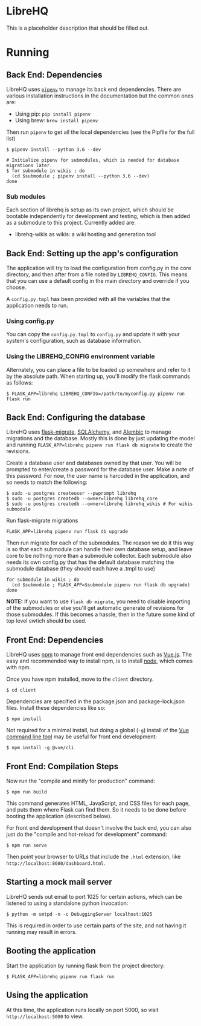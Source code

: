 # LibreHQ

This is a placeholder description that should be filled out.

# Running

## Back End: Dependencies

LibreHQ uses [`pipenv`](https://docs.pipenv.org/) to manage its back end
dependencies. There are various installation instructions in the documentation
but the common ones are:

* Using pip: `pip install pipenv`
* Using brew: `brew install pipenv`

Then run `pipenv` to get all the local dependencies (see the Pipfile for the
full list)

```
$ pipenv install --python 3.6 --dev

# Initialize pipenv for submodules, which is needed for database migrations later.
$ for submodule in wikis ; do
  (cd $submodule ; pipenv install --python 3.6 --dev)
done
```

### Sub modules

Each section of librehq is setup as its own project, which should be bootable
independently for development and testing, which is then added as a submodule
to this project.  Currently added are:

* librehq-wikis as wikis: a wiki hosting and generation tool

## Back End: Setting up the app's configuration

The application will try to load the configuration from config.py in the core
directory, and then after from a file noted by `LIBREHQ_CONFIG`.  This means that
you can use a default config in the main directory and override if you choose.

A `config.py.tmpl` has been provided with all the variables that the application
needs to run.

### Using config.py

You can copy the `config.py.tmpl` to `config.py` and update it with your system's
configuration, such as database information.

### Using the LIBREHQ_CONFIG environment variable

Alternately, you can place a file to be loaded up somewhere and refer to it
by the absolute path.  When starting up, you'll modify the flask commands as
follows:

```ShellSession
$ FLASK_APP=librehq LIBREHQ_CONFIG=/path/to/myconfig.py pipenv run flask run
```

## Back End: Configuring the database

LibreHQ uses [flask-migrate](https://flask-migrate.readthedocs.io/en/latest/),
[SQLAlchemy](https://www.sqlalchemy.org/), and
[Alembic](https://alembic.zzzcomputing.com/en/latest/)  to manage migrations
and the database.  Mostly this is done by just updating the model and running
`FLASK_APP=librehq pipenv run flask db migrate` to create the revisions.

Create a database user and databases owned by that user. You will be prompted
to enter/create a password for the database user. Make a note of this password.
For now, the user name is harcoded in the application, and so needs to match
the following:

```ShellSession
$ sudo -u postgres createuser --pwprompt librehq
$ sudo -u postgres createdb --owner=librehq librehq_core
$ sudo -u postgres createdb --owner=librehq librehq_wikis # For wikis submodule
```

Run flask-migrate migrations
```ShellSession
FLASK_APP=librehq pipenv run flask db upgrade
```

Then run migrate for each of the submodules.  The reason we do it this way is
so that each submodule can handle their own database setup, and leave core to
be nothing more than a submodule collector.  Each submodule also needs its own
config.py that has the default database matching the submodule database (they
should each have a .tmpl to use)

```ShellSession
for submodule in wikis ; do
  (cd $submodule ; FLASK_APP=$submodule pipenv run flask db upgrade)
done
```

**NOTE:** If you want to use `flask db migrate`, you need to disable importing
of the submodules or else you'll get automatic generate of revisions for those
submodules.  If this becomes a hassle, then in the future some kind of top level
swtich should be used.

## Front End: Dependencies

LibreHQ uses [npm](https://www.npmjs.com/package/npm) to manage front end
dependencies such as [Vue.js](https://vuejs.org/). The easy and recommended way
to install npm, is to install [node](https://nodejs.org/en/), which comes with
npm.

Once you have npm installed, move to the `client` directory.

```ShellSession
$ cd client
```

Dependencies are specified in the package.json and package-lock.json files.
Install these dependencies like so:

```ShellSession
$ npm install
```

Not required for a minimal install, but doing a global (`-g`) install of the
[Vue command line tool](https://cli.vuejs.org) may be useful for front end
development:

```ShellSession
$ npm install -g @vue/cli
```

## Front End: Compilation Steps

Now run the "compile and minify for production" command:

```ShellSession
$ npm run build
```

This command generates HTML, JavaScript, and CSS files for each page, and puts
them where Flask can find them. So it needs to be done before booting the
application (described below).

For front end development that doesn't involve the back end, you can also just
do the "compile and hot-reload for development" command:

```ShellSession
$ npm run serve
```

Then point your browser to URLs that include the `.html` extension, like
`http://localhost:8080/dashboard.html`.

## Starting a mock mail server

LibreHQ sends out email to port 1025 for certain actions, which can be listened to
using a standalone python invocation:

```ShellSession
$ python -m smtpd -n -c DebuggingServer localhost:1025
```

This is required in order to use certain parts of the site, and not having it
running may result in errors.

## Booting the application

Start the application by running flask from the project directory:

```
$ FLASK_APP=librehq pipenv run flask run
```

## Using the application

At this time, the application runs locally on port 5000, so visit `http://localhost:5000` to view.
